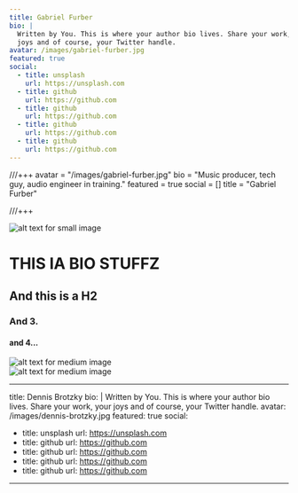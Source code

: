 ```yaml
---
title: Gabriel Furber
bio: |
  Written by You. This is where your author bio lives. Share your work, your
  joys and of course, your Twitter handle.
avatar: /images/gabriel-furber.jpg
featured: true
social:
  - title: unsplash
    url: https://unsplash.com
  - title: github
    url: https://github.com
  - title: github
    url: https://github.com
  - title: github
    url: https://github.com
  - title: github
    url: https://github.com
---
```



///+++
avatar = "/images/gabriel-furber.jpg"
bio = "Music producer, tech guy, audio engineer in training."
featured = true
social = []
title = "Gabriel Furber"

///+++
<div class="Image__Small">
  <img src="/images/hero-11.jpg" alt="alt text for small image" />
</div>

# THIS IA BIO STUFFZ

## And this is a H2

### And 3.

#### and 4...

<div class="Image__Medium">
  <img src="/images/mack-mansouri.jpg" alt="alt text for medium image" />
</div>


<img src="/images/mack-mansouri.jpg" alt="alt text for medium image" />



---
title: Dennis Brotzky
bio: |
  Written by You. This is where your author bio lives. Share your work, your
  joys and of course, your Twitter handle.
avatar: /images/dennis-brotzky.jpg
featured: true
social:
  - title: unsplash
    url: https://unsplash.com
  - title: github
    url: https://github.com
  - title: github
    url: https://github.com
  - title: github
    url: https://github.com
  - title: github
    url: https://github.com
---